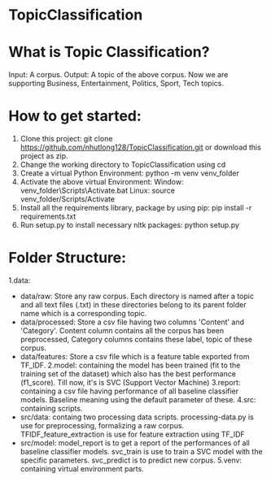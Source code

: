 # TopicClassification
# What is Topic Classification?
Input: A corpus.
Output: A topic of the above corpus. Now we are supporting Business, Entertainment, Politics, Sport, Tech topics.

# How to get started:
1. Clone this project: 
git clone https://github.com/nhutlong128/TopicClassification.git
or download this project as zip.
2. Change the working directory to TopicClassification using cd 
3. Create a virtual Python Environment: python -m venv venv_folder
4. Activate the above virtual Environment:
Window: venv_folder\Scripts\Activate.bat
Linux: source venv_folder/Scripts/Activate
5. Install all the requirements library, package by using pip: pip install -r requirements.txt
6. Run setup.py to install necessary nltk packages: python setup.py

# Folder Structure:
1.data:
  - data/raw: Store any raw corpus. Each directory is named after a topic and all text files (.txt) in these directories belong to its parent folder name which is a corresponding topic.
  - data/processed: Store a csv file having two columns 'Content' and 'Category'. Content column contains all the corpus has been preprocessed, Category columns contains these label, topic of these corpus.
  - data/features: Store a csv file which is a feature table exported from TF_IDF.
2.model: containing the model has been trained (fit to the training set of the dataset) which also has the best performance (f1_score). Till now, it's is SVC (Support Vector Machine)
3.report: containing a csv file having performance of all baseline classifier models. Baseline meaning using the default parameter of these.
4.src: containing scripts.
  - src/data: containg two processing data scripts. processing-data.py is use for preprocessing, formalizing a raw corpus. TFIDF_feature_extraction is use for feature extraction using TF_IDF
  - src/model: model_report is to get a report of the performances of all baseline classifier models. svc_train is use to train a SVC model with the specific parameters. svc_predict is to predict new corpus.
5.venv: containing virtual environment parts.
  
